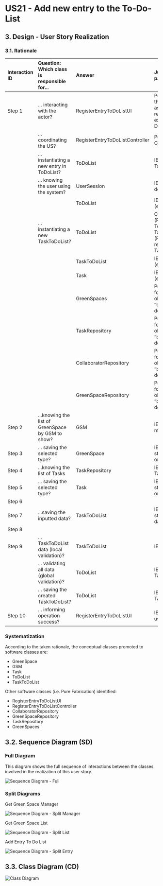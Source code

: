# US21 - Add new entry to the To-Do-List

## 3. Design - User Story Realization

### 3.1. Rationale

| Interaction ID | Question: Which class is responsible for...       | Answer                          | Justification (with patterns)                                                                                                       |
|:---------------|:--------------------------------------------------|:--------------------------------|:------------------------------------------------------------------------------------------------------------------------------------|
| Step 1  		     | 	... interacting with the actor?                  | RegisterEntryToDoListUI         | Pure Fabrication: there is no reason to assign this responsibility to any existing class in the Domain Model.                       |
| 			  		        | 	... coordinating the US?                         | RegisterEntryToDoListController | Pure Fabrication: Controller                                                                                                        |
| 			  		        | 	... instantiating a new entry in ToDoList?       | ToDoList                        | IE: knows/has its own TaskToDoList                                                                                                  |
| 			  		        | ... knowing the user using the system?            | UserSession                     | IE: cf. A&A component documentation.                                                                                                |
| 			  		        | 							                                           | ToDoList                        | IE: knows its own data (e.g. TaskToDoList)                                                                                          |
| 			  		        | 	... instantiating a new TaskToDoList?            | ToDoList                        | Creator: <br/>(Rule 1): in the DM ToDoList has a TaskToDoList(Entries). <br/>(Rule 2) : ToDoList records instances of TaskToDoList. |
| 			  		        | 							                                           | TaskToDoList                    | IE: knows its own data (e.g. urgency)                                                                                               |
| 			  		        | 							                                           | Task                            | IE: knows its own data (e.g. description)                                                                                           |
| 			  		        | 							                                           | GreenSpaces                     | Pure Fabrication: they form a collection of objects that do not “belong” to any domain object/class.                                |
| 			  		        | 							                                           | TaskRepository                  | Pure Fabrication: they form a collection of objects that do not “belong” to any domain object/class.                                |
| 			  		        | 							                                           | CollaboratorRepository          | Pure Fabrication: they form a collection of objects that do not “belong” to any domain object/class.                                |
| 			  		        | 							                                           | GreenSpaceRepository            | Pure Fabrication: they form a collection of objects that do not “belong” to any domain object/class.                                |
| Step 2         | ...knowing the list of GreenSpace by GSM to show? | GSM                             | IE:GreenSpace list managed by GSM.                                                                                                  |
| Step 3         | ... saving the selected type?                     | GreenSpace                      | IE: object created in step 1 is classified in one type.                                                                             |
| Step 4         | ...knowing the list of Tasks                      | TaskRepository                  | IE: knows/has its own Tasks                                                                                                         |
| Step 5         | ... saving the selected type?                     | Task                            | IE: object created in step 1 is classified in one type.                                                                             |
| Step 6         |                                                   |                                 |                                                                                                                                     |
| Step 7  		     | 	...saving the inputted data?                     | TaskToDoList                    | IE: object created in step 1 has its own data.                                                                                      |
| Step 8         |                                                   |                                 |                                                                                                                                     |
| Step 9  		     | 	...  TaskToDoList data (local validation)?       | TaskToDoList                    | IE: owns its data.                                                                                                                  | 
| 			  		        | 	... validating all data (global validation)?     | ToDoList                        | IE: knows all its TaskToDoList.                                                                                                     | 
| 			  		        | 	... saving the created TaskToDoList?             | ToDoList                        | IE: owns all its TaskToDoList.                                                                                                      | 
| Step 10  		    | 	... informing operation success?                 | RegisterEntryToDoListUI         | IE: is responsible for user interactions.                                                                                           | 

### Systematization ##

According to the taken rationale, the conceptual classes promoted to software classes are:

* GreenSpace
* GSM
* Task
* ToDoList
* TaskToDoList

Other software classes (i.e. Pure Fabrication) identified:

* RegisterEntryToDoListUI
* RegisterEntryToDoListController
* CollaboratorRepository
* GreenSpaceRepository
* TaskRepository
* GreenSpaces

## 3.2. Sequence Diagram (SD)

### Full Diagram

This diagram shows the full sequence of interactions between the classes involved in the realization of this user story.

![Sequence Diagram - Full](svg/us21-sequence-diagram.svg)

### Split Diagrams

Get Green Space Manager

![Sequence Diagram - Split Manager](../../us20/03.design/svg/us20-partial-sequence-diagram-get-GSM.svg)

Get Green Space List

![Sequence Diagram - Split List](../../us27/03.design/svg/us27-sequence-diagram.svg)

Add Entry To Do List

![Sequence Diagram - Split Entry](svg/us21-sequence-diagram-partial-add-to-do-list.svg)

## 3.3. Class Diagram (CD)

![Class Diagram](svg/us21-class-diagram.svg)